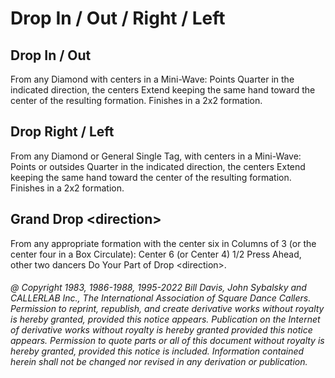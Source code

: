 
# Drop In / Out / Right / Left

## Drop In / Out

From any Diamond with centers in a Mini-Wave: Points Quarter in the indicated
direction, the centers Extend keeping the same hand
toward the center of the resulting
formation. Finishes in a 2x2 formation.

## Drop Right / Left

From any Diamond or General Single Tag, with centers in a Mini-Wave: Points or
outsides Quarter in the indicated direction, the centers Extend keeping the same hand
toward the center of the resulting formation. Finishes in a 2x2 formation.

## Grand Drop \<direction>

From any appropriate formation with the center six in Columns of 3
(or the center four
in a Box Circulate):
Center 6 (or Center 4) 1/2 Press Ahead, other two dancers Do Your
Part of Drop \<direction>.

###### @ Copyright 1983, 1986-1988, 1995-2022 Bill Davis, John Sybalsky and CALLERLAB Inc., The International Association of Square Dance Callers. Permission to reprint, republish, and create derivative works without royalty is hereby granted, provided this notice appears. Publication on the Internet of derivative works without royalty is hereby granted provided this notice appears. Permission to quote parts or all of this document without royalty is hereby granted, provided this notice is included. Information contained herein shall not be changed nor revised in any derivation or publication.
